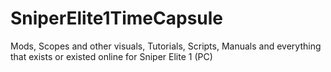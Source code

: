 # SniperElite1TimeCapsule
Mods, Scopes and other visuals, Tutorials, Scripts, Manuals and everything that exists or existed online for Sniper Elite 1 (PC)
